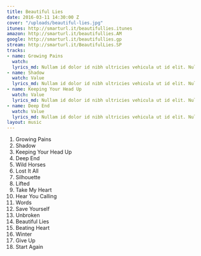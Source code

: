```yaml
---
title: Beautiful Lies
date: 2016-03-11 14:30:00 Z
cover: "/uploads/beautiful-lies.jpg"
itunes: http://smarturl.it/beautifullies.itunes
amazon: http://smarturl.it/beautifullies.AM
google: http://smarturl.it/beautifullies.gp
stream: http://smarturl.it/BeautifulLies.SP
tracks:
- name: Growing Pains
  watch: 
  lyrics_md: Nullam id dolor id nibh ultricies vehicula ut id elit. Nulla vitae elit libero, a pharetra augue. Praesent commodo cursus magna, vel scelerisque nisl consectetur et. Etiam porta sem malesuada magna mollis euismod. Aenean lacinia bibendum nulla sed consectetur. Sed posuere consectetur est at lobortis. Nulla vitae elit libero, a pharetra augue.
- name: Shadow
  watch: Value
  lyrics_md: Nullam id dolor id nibh ultricies vehicula ut id elit. Nulla vitae elit libero, a pharetra augue. Praesent commodo cursus magna, vel scelerisque nisl consectetur et. Etiam porta sem malesuada magna mollis euismod. Aenean lacinia bibendum nulla sed consectetur. Sed posuere consectetur est at lobortis. Nulla vitae elit libero, a pharetra augue.
- name: Keeping Your Head Up
  watch: Value
  lyrics_md: Nullam id dolor id nibh ultricies vehicula ut id elit. Nulla vitae elit libero, a pharetra augue. Praesent commodo cursus magna, vel scelerisque nisl consectetur et. Etiam porta sem malesuada magna mollis euismod. Aenean lacinia bibendum nulla sed consectetur. Sed posuere consectetur est at lobortis. Nulla vitae elit libero, a pharetra augue.
- name: Deep End
  watch: Value
  lyrics_md: Nullam id dolor id nibh ultricies vehicula ut id elit. Nulla vitae elit libero, a pharetra augue. Praesent commodo cursus magna, vel scelerisque nisl consectetur et. Etiam porta sem malesuada magna mollis euismod. Aenean lacinia bibendum nulla sed consectetur. Sed posuere consectetur est at lobortis. Nulla vitae elit libero, a pharetra augue.
layout: music
---
```


1. Growing Pains  
1. Shadow  
1. Keeping Your Head Up  
1. Deep End    
1. Wild Horses     
1. Lost It All     
1. Silhouette      
1. Lifted     
1. Take My Heart      
1. Hear You Calling    
1. Words     
1. Save Yourself      
1. Unbroken    
1. Beautiful Lies    
1. Beating Heart    
1. Winter    
1. Give Up    
1. Start Again     